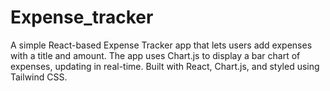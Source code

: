# Expense_tracker
A simple React-based Expense Tracker app that lets users add expenses with a title and amount. The app uses Chart.js to display a bar chart of expenses, updating in real-time. Built with React, Chart.js, and styled using Tailwind CSS.
